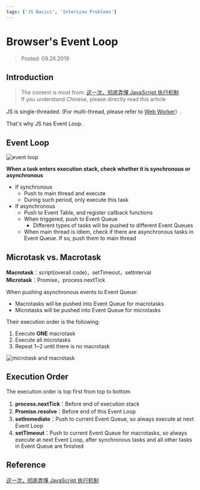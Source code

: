 ```yaml
---
tags: ['JS Basics', 'Interview Problems']
---
```


# Browser's Event Loop

> Posted: 09.26.2019

<Tag />

## Introduction

> The content is most from: [这一次，彻底弄懂 JavaScript 执行机制](https://juejin.im/post/59e85eebf265da430d571f89)  
> If you understand Chinese, please directly read this article

JS is single-threaded. (For multi-thread, please refer to [Web Worker](/js-basics/webWorker.md)）.

That's why JS has Event Loop.

## Event Loop

![event loop](/event-loop.png)

**When a task enters execution stack, check whether it is synchronous or asynchronous**

- If synchronous
  - Push to main thread and execute
  - During such period, only execute this task
- If asynchronous
  - Push to Event Table, and register callback functions
  - When triggered, push to Event Queue
    - Different types of tasks will be pushed to different Event Queues
  - When main thread is idlem, check if there are asynchronous tasks in Event Queue. If so, push them to main thread

## Microtask vs. Macrotask

**Macrotask**：script(overall code)，setTimeout，setInterval  
**Microtask**：Promise，process.nextTick

When pushing asynchronous events to Event Queue:

- Macrotasks will be pushed into Event Queue for macrotasks
- Microtasks will be pushed into Event Queue for microtasks

Their execution order is the following:

1. Execute **ONE** macrotask
2. Execute all microtasks
3. Repeat 1~2 until there is no macrotask

![microtask and macrotask](/microtask.png)

## Execution Order

The execution order is top first from top to bottom

1. **process.nextTick**：Before end of execution stack
2. **Promise.resolve**：Before end of this Event Loop
3. **setImmediate**：Push to current Event Queue, so always execute at next Event Loop
4. **setTimeout**：Push to current Event Queue for macrotasks, so always execute at next Event Loop, after synchronous tasks and all other tasks in Event Queue are finished

## Reference

[这一次，彻底弄懂 JavaScript 执行机制](https://juejin.im/post/59e85eebf265da430d571f89)

<Disqus />